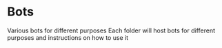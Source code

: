 # Bots
Various bots for different purposes
Each folder will host bots for different purposes and instructions on how to use it
